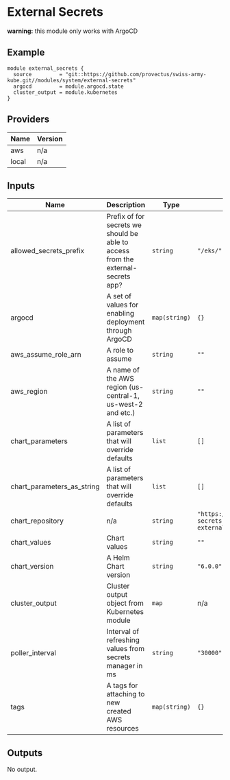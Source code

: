 # External Secrets
__warning:__ this module only works with ArgoCD

## Example
``` hcl
module external_secrets {
  source         = "git::https://github.com/provectus/swiss-army-kube.git//modules/system/external-secrets"
  argocd         = module.argocd.state
  cluster_output = module.kubernetes
}
```

## Providers

| Name | Version |
|------|---------|
| aws | n/a |
| local | n/a |

## Inputs

| Name | Description | Type | Default | Required |
|------|-------------|------|---------|:-----:|
| allowed\_secrets\_prefix | Prefix of for secrets we should be able to access from the external-secrets app? | `string` | `"/eks/"` | no |
| argocd | A set of values for enabling deployment through ArgoCD | `map(string)` | `{}` | no |
| aws\_assume\_role\_arn | A role to assume | `string` | `""` | no |
| aws\_region | A name of the AWS region (us-central-1, us-west-2 and etc.) | `string` | `""` | no |
| chart\_parameters | A list of parameters that will override defaults | `list` | `[]` | no |
| chart\_parameters\_as\_string | A list of parameters that will override defaults | `list` | `[]` | no |
| chart\_repository | n/a | `string` | `"https://external-secrets.github.io/kubernetes-external-secrets/"` | no |
| chart\_values | Chart values | `string` | `""` | no |
| chart\_version | A Helm Chart version | `string` | `"6.0.0"` | no |
| cluster\_output | Cluster output object from Kubernetes module | `map` | n/a | yes |
| poller\_interval | Interval of refreshing values from secrets manager in ms | `string` | `"30000"` | no |
| tags | A tags for attaching to new created AWS resources | `map(string)` | `{}` | no |

## Outputs

No output.
